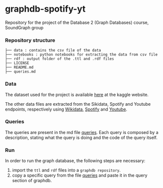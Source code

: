 # graphdb-spotify-yt
Repository for the project of the Database 2 (Graph Databases) course, SoundGraph group
### Repository structure
```
├── data : contains the csv file of the data
├── notebooks : python notebooks for extracting the data from csv file
├── rdf : output folder of the .ttl and .rdf files
├── LICENSE
├── README.md
├── queries.md
```

### Data
The dataset used for the project is available [here](https://www.kaggle.com/datasets/salvatorerastelli/spotify-and-youtube) at the kaggle website.

The other data files are extracted from the Sikidata, Spotify and Youtube endpoints, respectively using [Wikidata](notebooks/wikidata_api.ipynb),
[Spotify](notebooks/spotify.ipynb) and [Youtube](notebooks/youtube_api_channels.ipynb).

### Queries
The queries are present in the md file [queries](queries.md). Each query is composed by a description, stating what the query is doing and the code of the query itself.

### Run
In order to run the graph database, the following steps are necessary:

1. import the ```ttl``` and ```rdf``` files into a  ```graphdb repository```.
2. copy a specific query from the file [queries](queries.md) and paste it in the query section of graphdb.
